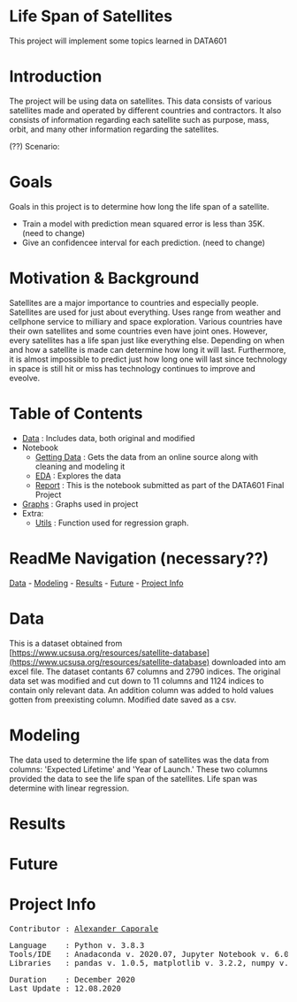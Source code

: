 # Life Span of Satellites

This project will implement some topics learned in DATA601

# Introduction

The project will be using data on satellites. This data consists of various satellites made and operated by different countries and contractors. It also consists of information regarding each satellite such as purpose, mass, orbit, and many other information regarding the satellites.

(??) Scenario: 

# Goals

Goals in this project is to determine how long the life span of a satellite.

- Train a model with prediction mean squared error is less than 35K. (need to change)
- Give an confidencee interval for each prediction. (need to change)

# Motivation & Background

Satellites are a major importance to countries and especially people. Satellites are used for just about everything. Uses range from weather and cellphone service to milliary and space exploration. Various countries have their own satellites and some countries even have joint ones. However, every satellites has a life span just like everything else. Depending on when and how a satellite is made can determine how long it will last. Furthermore, it is almost impossible to predict just how long one will last since technology in space is still hit or miss has technology continues to improve and eveolve.

# Table of Contents

- [Data](https://github.com/Al-Cap/Final-Project/blob/main/data)	: Includes data, both original and modified
- Notebook
	+ [Getting Data](https://github.com/Al-Cap/Final-Project/blob/main/code/Retrieving%2C%20Cleaning%20and%20Modeling.ipynb)	: Gets the data from an online source along with cleaning and modeling it
	+ [EDA](https://github.com/Al-Cap/Final-Project/blob/main/code/EDA.ipynb)	: Explores the data
	+ [Report](https://github.com/Al-Cap/Final-Project/blob/main/code/report.ipynb)	: This is the notebook submitted as part of the DATA601 Final Project
- [Graphs](https://github.com/Al-Cap/Final-Project/tree/main/graphs)	: Graphs used in project
- Extra:
	+ [Utils](https://github.com/Al-Cap/Final-Project/blob/main/code/utils.py)	: Function used for regression graph.

# ReadMe Navigation (necessary??)
[Data]() - [Modeling]() - [Results]() - [Future]() - [Project Info]()

# Data

This is a dataset obtained from [https://www.ucsusa.org/resources/satellite-database](https://www.ucsusa.org/resources/satellite-database) downloaded into am excel file. The dataset contants 67 columns and 2790 indices. The original data set was modified and cut down to 11 columns and 1124 indices to contain only relevant data. An addition column was added to hold values gotten from preexisting column. Modified date saved as a csv.

# Modeling

The data used to determine the life span of satellites was the data from columns: 'Expected Lifetime' and 'Year of Launch.' These two columns provided the data to see the life span of the satellites. Life span was determine with linear regression. 

# Results

# Future

# Project Info
<pre>
Contributor	: <a href=https://github.com/Al-Cap>Alexander Caporale</a>
</pre>

<pre>
Language	: Python v. 3.8.3
Tools/IDE 	: Anadaconda v. 2020.07, Jupyter Notebook v. 6.0.3
Libraries	: pandas v. 1.0.5, matplotlib v. 3.2.2, numpy v. 1.18.5, statsmodels v. 0.11.1
</pre>

<pre>
Duration	: December 2020
Last Update	: 12.08.2020
</pre>
